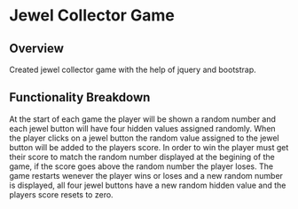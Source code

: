 # Jewel Collector Game

## Overview
Created jewel collector game with the help of jquery and bootstrap.

## Functionality Breakdown
At the start of each game the player will be shown a random number and each jewel button will have four hidden values assigned randomly. When the player clicks on a jewel button the random value assigned to the jewel button will be added to the players score.  In order to win the player must get their score to match the random number displayed at the begining of the game, if the score goes above the random number the player loses. The game restarts wenever the player wins or loses and a new random number is displayed, all four jewel buttons have a new random hidden value and the players score resets to zero.


